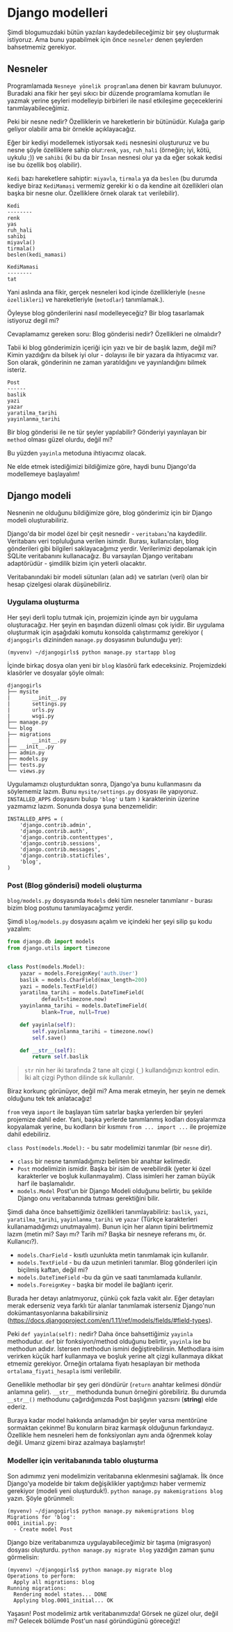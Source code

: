# Django modelleri

Şimdi blogumuzdaki bütün yazıları kaydedebileceğimiz bir şey oluşturmak istiyoruz. Ama bunu yapabilmek için önce `nesneler` denen şeylerden bahsetmemiz gerekiyor.

## Nesneler

Programlamada `Nesneye yönelik programlama` denen bir kavram bulunuyor. Buradaki ana fikir her şeyi sıkıcı bir düzende programlama komutları ile yazmak yerine şeyleri modelleyip birbirleri ile nasıl etkileşime geçeceklerini tanımlayabileceğimiz.

Peki bir nesne nedir? Özelliklerin ve hareketlerin bir bütünüdür. Kulağa garip geliyor olabilir ama bir örnekle açıklayacağız.

Eğer bir kediyi modellemek istiyorsak `Kedi` nesnesini oluştururuz ve bu nesne şöyle özelliklere sahip olur:`renk`, `yas`, `ruh_hali` (örneğin; iyi, kötü, uykulu ;)) ve `sahibi` (ki bu da bir `İnsan` nesnesi olur ya da eğer sokak kedisi ise bu özellik boş olabilir).

`Kedi` bazı hareketlere sahiptir: `miyavla`, `tirmala` ya da `beslen` (bu durumda kediye biraz `KediMamasi` vermemiz gerekir ki o da kendine ait özellikleri olan başka bir nesne olur. Özelliklere örnek olarak `tat` verilebilir).

```
Kedi
--------
renk
yas
ruh_hali
sahibi
miyavla()
tirmala()
beslen(kedi_mamasi)

KediMamasi
--------
tat
```   

Yani aslında ana fikir, gerçek nesneleri kod içinde özellikleriyle (`nesne özellikleri`) ve hareketleriyle (`metodlar`) tanımlamak.).

Öyleyse blog gönderilerini nasıl modelleyeceğiz? Bir blog tasarlamak istiyoruz degil mi?

Cevaplamamız gereken soru: Blog gönderisi nedir? Özellikleri ne olmalıdır?

Tabii ki blog gönderimizin içeriği için yazı ve bir de başlık lazım, değil mi? Kimin yazdığını da bilsek iyi olur - dolayısı ile bir yazara da ihtiyacımız var. Son olarak, gönderinin ne zaman yaratıldığını ve yayınlandığını bilmek isteriz.

```
Post
------
baslik
yazi
yazar
yaratilma_tarihi
yayinlanma_tarihi
```

Bir blog gönderisi ile ne tür şeyler yapılabilir? Gönderiyi yayınlayan bir `method` olması güzel olurdu, değil mi?

Bu yüzden `yayinla` metoduna ihtiyacımız olacak.

Ne elde etmek istediğimizi bildiğimize göre, haydi bunu Django'da modellemeye başlayalım!

## Django modeli

Nesnenin ne olduğunu bildiğimize göre, blog gönderimiz için bir Django modeli oluşturabiliriz.

Django'da bir model özel bir çeşit nesnedir - `veritabanı`'na kaydedilir. Veritabanı veri topluluğuna verilen isimdir. Burası, kullanıcıları, blog gönderileri gibi bilgileri saklayacağımız yerdir. Verilerimizi depolamak için SQLite veritabanını kullanacağız. Bu varsayılan Django veritabanı adaptörüdür - şimdilik bizim için yeterli olacaktır.

Veritabanındaki bir modeli sütunları (alan adı) ve satırları (veri) olan bir hesap çizelgesi olarak düşünebiliriz.

### Uygulama oluşturma

Her şeyi derli toplu tutmak için, projemizin içinde ayrı bir uygulama oluşturacağız. Her şeyin en başından düzenli olması çok iyidir. Bir uygulama oluşturmak için aşağıdaki komutu konsolda çalıştırmamız gerekiyor ( `djangogirls` dizininden `manage.py` dosyasının bulunduğu yer):

```
(myvenv) ~/djangogirls$ python manage.py startapp blog
```

İçinde birkaç dosya olan yeni bir `blog` klasörü fark edeceksiniz. Projemizdeki klasörler ve dosyalar şöyle olmalı:

```
djangogirls
├── mysite
|       __init__.py
|       settings.py
|       urls.py
|       wsgi.py
├── manage.py
└── blog
├── migrations
|       __init__.py
├── __init__.py
├── admin.py
├── models.py
├── tests.py
└── views.py
```

Uygulamamızı oluşturduktan sonra, Django'ya bunu kullanmasını da söylememiz lazım. Bunu `mysite/settings.py` dosyası ile yapıyoruz. `INSTALLED_APPS` dosyasını bulup `'blog'` u tam `)` karakterinin üzerine yazmamız lazım. Sonunda dosya şuna benzemelidir:

```
INSTALLED_APPS = (
    'django.contrib.admin',
    'django.contrib.auth',
    'django.contrib.contenttypes',
    'django.contrib.sessions',
    'django.contrib.messages',
    'django.contrib.staticfiles',
    'blog',
)
```    

### Post (Blog gönderisi) modeli oluşturma

`blog/models.py` dosyasında `Models` deki tüm nesneler tanımlanır - burası bizim blog postunu tanımlayacağımız yerdir.

Şimdi `blog/models.py` dosyasını açalım ve içindeki her şeyi silip şu kodu yazalım:

```python
from django.db import models
from django.utils import timezone


class Post(models.Model):
    yazar = models.ForeignKey('auth.User')
    baslik = models.CharField(max_length=200)
    yazi = models.TextField()
    yaratilma_tarihi = models.DateTimeField(
           default=timezone.now)
    yayinlanma_tarihi = models.DateTimeField(
           blank=True, null=True)

    def yayinla(self):
        self.yayinlanma_tarihi = timezone.now()
        self.save()

    def __str__(self):
        return self.baslik
```    

> `str` nin her iki tarafında 2 tane alt çizgi (`_`) kullandığınızı kontrol edin. İki alt çizgi Python dilinde sık kullanılır.

Biraz korkunç görünüyor, değil mi? Ama merak etmeyin, her şeyin ne demek olduğunu tek tek anlatacağız!

`from` veya `import` ile başlayan tüm satırlar başka yerlerden bir şeyleri projemize dahil eder. Yani, başka yerlerde tanımlanmış kodları dosyalarımıza kopyalamak yerine, bu kodların bir kısmını `from ... import ...` ile projemize dahil edebiliriz.

`class Post(models.Model):` - bu satır modelimizi tanımlar (bir `nesne` dir).

*   `class` bir nesne tanımladığımızı belirten bir anahtar kelimedir.
*   `Post` modelimizin ismidir. Başka bir isim de verebilirdik (yeter ki özel karakterler ve boşluk kullanmayalım). Class isimleri her zaman büyük harf ile başlamalıdır.
*   `models.Model` Post'un bir Django Modeli olduğunu belirtir, bu şekilde Django onu veritabanında tutması gerektiğini bilir.

Şimdi daha önce bahsettiğimiz özellikleri tanımlayabiliriz: `baslik`, `yazi`, `yaratilma_tarihi`, `yayinlanma_tarihi` ve `yazar` (Türkçe karakterleri kullanamadığımızı unutmayalım). Bunun için her alanın tipini belirtmemiz lazım (metin mi? Sayı mı? Tarih mi? Başka bir nesneye referans mı, ör. Kullanıcı?).

*   `models.CharField` - kısıtlı uzunlukta metin tanımlamak için kullanılır.
*   `models.TextField` - bu da uzun metinleri tanımlar. Blog gönderileri için biçilmiş kaftan, değil mi?
*   `models.DateTimeField` -bu da gün ve saati tanımlamada kullanılır.
*   `models.ForeignKey` - başka bir model ile bağlantı içerir.

Burada her detayı anlatmıyoruz, çünkü çok fazla vakit alır. Eğer detayları merak ederseniz veya farklı tür alanlar tanımlamak isterseniz Django'nun dokümantasyonlarına bakabilirsiniz (https://docs.djangoproject.com/en/1.11/ref/models/fields/#field-types).

Peki `def yayinla(self):` nedir? Daha önce bahsettiğimiz `yayinla` methodudur. `def` bir fonksiyon/method olduğunu belirtir, `yayinla` ise bu methodun adıdır. İstersen methodun ismini değiştirebilirsin. Methodlara isim verirken küçük harf kullanmaya ve boşluk yerine alt çizgi kullanmaya dikkat etmemiz gerekiyor. Örneğin ortalama fiyatı hesaplayan bir methoda `ortalama_fiyati_hesapla` ismi verilebilir.

Genellikle methodlar bir şey geri döndürür (`return` anahtar kelimesi döndür anlamına gelir). `__str__` methodunda bunun örneğini görebiliriz. Bu durumda `__str__()` methodunu çağırdığımızda Post başlığının yazısını (**string**) elde ederiz.

Buraya kadar model hakkında anlamadığın bir şeyler varsa mentörüne sormaktan çekinme! Bu konuların biraz karmaşık olduğunun farkındayız. Özellikle hem nesneleri hem de fonksiyonları aynı anda öğrenmek kolay değil. Umarız gizemi biraz azalmaya başlamıştır!

### Modeller için veritabanında tablo oluşturma

Son adımımız yeni modelimizin veritabanına eklenmesini sağlamak. İlk önce Django'ya modelde bir takım değişiklikler yaptığımızı haber vermemiz gerekiyor (modeli yeni oluşturduk!). `python manage.py makemigrations blog` yazın. Şöyle görünmeli:

```
(myvenv) ~/djangogirls$ python manage.py makemigrations blog
Migrations for 'blog':
0001_initial.py:
  - Create model Post
```

Django bize veritabanımıza uygulayabileceğimiz bir taşıma (migrasyon) dosyası oluşturdu. `python manage.py migrate blog` yazdığın zaman şunu görmelisin:

```
(myvenv) ~/djangogirls$ python manage.py migrate blog
Operations to perform:
  Apply all migrations: blog
Running migrations:
  Rendering model states... DONE
  Applying blog.0001_initial... OK
```  

Yaşasın! Post modelimiz artık veritabanımızda! Görsek ne güzel olur, değil mi? Gelecek bölümde Post'un nasıl göründügünü göreceğiz!
